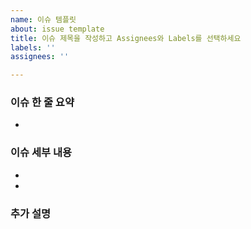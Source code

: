 ```yaml
---
name: 이슈 템플릿
about: issue template
title: 이슈 제목을 작성하고 Assignees와 Labels를 선택하세요
labels: ''
assignees: ''

---
```


### 이슈 한 줄 요약
- 

### 이슈 세부 내용
- 
- 

### 추가 설명
